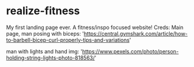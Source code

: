 # realize-fitness
My first landing page ever. A fitness/inspo focused website!
Creds:
Main page, man posing with biceps: 
'https://central.gymshark.com/article/how-to-barbell-bicep-curl-properly-tips-and-variations'

man with lights and hand img: 'https://www.pexels.com/photo/person-holding-string-lights-photo-818563/'

